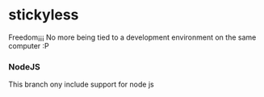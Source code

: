 # stickyless
Freedom¡¡¡ No more being tied to a development environment on the same computer :P

### NodeJS
This branch ony include support for node js
